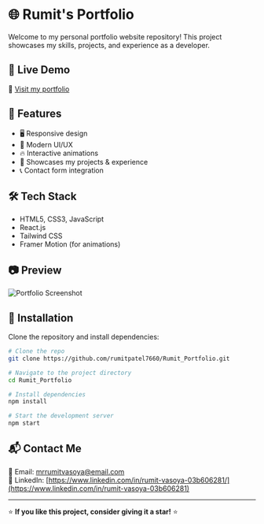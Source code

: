 # 🌐 Rumit's Portfolio

Welcome to my personal portfolio website repository! This project showcases my skills, projects, and experience as a developer.

## 🚀 Live Demo
🔗 [Visit my portfolio](https://rumitpatel7660.github.io/Rumit_Portfolio/)

## 📌 Features
- 🖥️ Responsive design
- 🎨 Modern UI/UX
- 🔥 Interactive animations
- 📂 Showcases my projects & experience
- 📞 Contact form integration

## 🛠️ Tech Stack
- HTML5, CSS3, JavaScript
- React.js
- Tailwind CSS
- Framer Motion (for animations)

## 📷 Preview
![Portfolio Screenshot](https://your-image-url.com)

## 📂 Installation
Clone the repository and install dependencies:
```sh
# Clone the repo
git clone https://github.com/rumitpatel7660/Rumit_Portfolio.git

# Navigate to the project directory
cd Rumit_Portfolio

# Install dependencies
npm install

# Start the development server
npm start
```

## 📬 Contact Me
📧 Email: [mrrumitvasoya@email.com](mailto:mrrumitvasoya@email.com)  
💼 LinkedIn: [https://www.linkedin.com/in/rumit-vasoya-03b606281/](https://www.linkedin.com/in/rumit-vasoya-03b606281)  

---

⭐ **If you like this project, consider giving it a star!** ⭐
